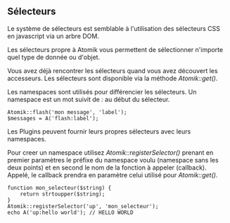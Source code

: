 
## Sélecteurs

Le système de sélecteurs est semblable à l'utilisation des sélecteurs CSS en javascript via un arbre DOM.

Les sélecteurs propre à Atomik vous permettent de sélectionner n'importe quel type de donnée ou d'objet.

Vous avez déjà rencontrer les sélecteurs quand vous avez découvert les accesseurs.
Les sélecteurs sont disponible via la méthode *Atomik::get()*.

Les namespaces sont utilisés pour différencier les sélecteurs. Un namespace est un mot suivit
de *:* au début du sélecteur.

    Atomik::flash('mon message', 'label');
    $messages = A('flash:label');

Les Plugins peuvent fournir leurs propres sélecteurs avec leurs namespaces.

Pour creer un namespace utilisez *Atomik::registerSelector()*
prenant en premier paramètres le préfixe du namespace voulu (namespace sans les deux points) et en second le nom de la fonction à appeler (callback).
Appelé, le callback prendra en paramètre celui utilisé pour *Atomik::get()*.

    function mon_selecteur($string) {
	    return strtoupper($string);
    }
    Atomik::registerSelector('up', 'mon_selecteur');
    echo A('up:hello world'); // HELLO WORLD

